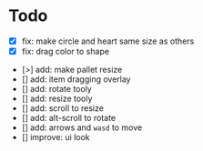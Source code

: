 # Todo

- [x] fix: make circle and heart same size as others  
- [x] fix: drag color to shape  
- [>] add: make pallet resize  
- [] add: item dragging overlay
- [] add: rotate tooly  
- [] add: resize tooly  
- [] add: scroll to resize  
- [] add: alt-scroll to rotate  
- [] add: arrows and `wasd` to move  
- [] improve: ui look  
